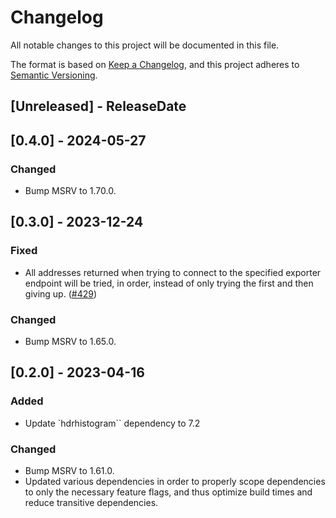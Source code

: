 # Changelog
All notable changes to this project will be documented in this file.

The format is based on [Keep a Changelog](https://keepachangelog.com/en/1.0.0/),
and this project adheres to [Semantic Versioning](https://semver.org/spec/v2.0.0.html).

<!-- next-header -->

## [Unreleased] - ReleaseDate

## [0.4.0] - 2024-05-27

### Changed

- Bump MSRV to 1.70.0.

## [0.3.0] - 2023-12-24

### Fixed

- All addresses returned when trying to connect to the specified exporter endpoint will be tried, in
  order, instead of only trying the first and then giving up.
  ([#429](https://github.com/metrics-rs/metrics/pull/429))

### Changed

- Bump MSRV to 1.65.0.

## [0.2.0] - 2023-04-16

### Added

- Update `hdrhistogram`` dependency to 7.2

### Changed

- Bump MSRV to 1.61.0.
- Updated various dependencies in order to properly scope dependencies to only the necessary feature
  flags, and thus optimize build times and reduce transitive dependencies.
